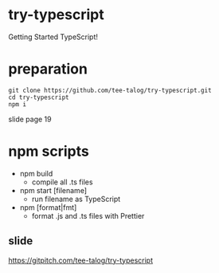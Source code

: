 # try-typescript
Getting Started TypeScript!

# preparation
```
git clone https://github.com/tee-talog/try-typescript.git
cd try-typescript
npm i
```

slide page 19

# npm scripts
* npm build
  * compile all .ts files
* npm start [filename]
  * run filename as TypeScript
* npm [format|fmt]
  * format .js and .ts files with Prettier

## slide
https://gitpitch.com/tee-talog/try-typescript
